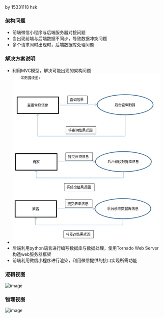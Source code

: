 by 15331118 hsk
### 架构问题 
- 前端微信小程序与后端服务器对接问题
- 当出现前端与后端数据不同步，导致数据冲突问题
- 多个请求同时出现时，后端数据库处理问题
### 解决方案说明 
- 利用MVC模型，解决可能出现的架构问题
- ![image](https://raw.githubusercontent.com/MengfanHe/photoes/master/%E6%95%B0%E6%8D%AE%E6%B5%81%E5%9B%BE.png)
- 后端利用python语言进行编写数据库与数据处理，使用Tornado Web Server构造web服务器框架
- 前端利用微信小程序进行渲染，利用微信提供的接口实现所需功能
### 逻辑视图 
![image](http://wx1.sinaimg.cn/mw690/c3b8fd03gy1fs45884cxsj20iw0hijrv.jpg)
### 物理视图 
![image](http://wx1.sinaimg.cn/mw690/c3b8fd03gy1fs45s4vtjoj20f00c874c.jpg)
